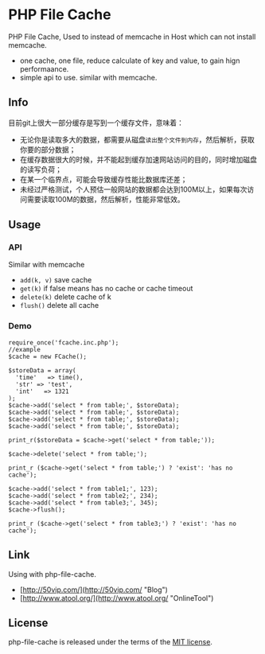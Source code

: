 # PHP File Cache #
PHP File Cache, Used to instead of memcache in Host which can not install memcache.

- one cache, one file, reduce calculate of key and value, to gain hign performaance.
- simple api to use. similar with memcache.  

## Info ##
目前git上很大一部分缓存是写到一个缓存文件，意味着：

- 无论你是读取多大的数据，都需要从磁盘`读出整个文件到内存`，然后解析，获取你要的部分数据；
- 在缓存数据很大的时候，并不能起到缓存加速网站访问的目的，同时增加磁盘的读写负荷；
- 在某一个临界点，可能会导致缓存性能比数据库还差；
- 未经过严格测试，个人预估一般网站的数据都会达到100M以上，如果每次访问需要读取100M的数据，然后解析，性能非常低效。

## Usage ##

### API ###

Similar with memcache

* `add(k, v)` save cache
* `get(k)` if false means has no cache or cache timeout
* `delete(k)` delete cache of k
* `flush()` delete all cache 

### Demo ###
    
    require_once('fcache.inc.php');
    //example
    $cache = new FCache();
    
    $storeData = array(
      'time'   => time(),
      'str' => 'test',
      'int'   => 1321
    );
    $cache->add('select * from table;', $storeData);
    $cache->add('select * from table;', $storeData);
    $cache->add('select * from table;', $storeData);
    $cache->add('select * from table;', $storeData);
    
    print_r($storeData = $cache->get('select * from table;'));
    
    $cache->delete('select * from table;');
    
    print_r ($cache->get('select * from table;') ? 'exist': 'has no cache');
    
    $cache->add('select * from table1;', 123);
    $cache->add('select * from table2;', 234);
    $cache->add('select * from table3;', 345);
    $cache->flush();
    
    print_r ($cache->get('select * from table3;') ? 'exist': 'has no cache');

## Link ##
Using with php-file-cache.

- [http://50vip.com/](http://50vip.com/ "Blog")
- [http://www.atool.org/](http://www.atool.org/ "OnlineTool")

## License ##
php-file-cache is released under the terms of the [MIT license](http://opensource.org/licenses/MIT).
